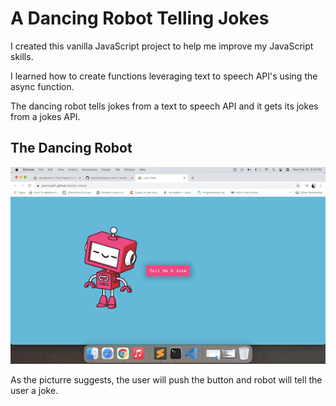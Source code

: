 # A Dancing Robot Telling Jokes

I created this vanilla JavaScript project to help me improve my JavaScript skills. 

I learned how to create functions leveraging text to speech API's using the async function.

The dancing robot tells jokes from a text to speech API and it gets its jokes from a jokes API.

## The Dancing Robot

![The Roboot](dancing-robot-joker.png)


As the picturre suggests, the user will push the button and robot will tell the user a joke.
